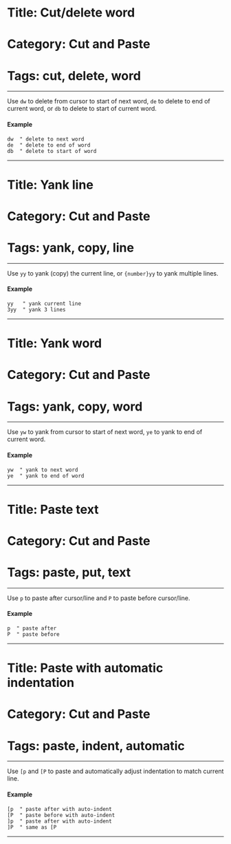 # Title: Cut/delete word
# Category: Cut and Paste
# Tags: cut, delete, word
---
Use `dw` to delete from cursor to start of next word, `de` to delete to end of current word, or `db` to delete to start of current word.

#### Example

```vim
dw  " delete to next word
de  " delete to end of word
db  " delete to start of word
```
***
# Title: Yank line
# Category: Cut and Paste
# Tags: yank, copy, line
---
Use `yy` to yank (copy) the current line, or `{number}yy` to yank multiple lines.

#### Example

```vim
yy   " yank current line
3yy  " yank 3 lines
```
***
# Title: Yank word
# Category: Cut and Paste
# Tags: yank, copy, word
---
Use `yw` to yank from cursor to start of next word, `ye` to yank to end of current word.

#### Example

```vim
yw  " yank to next word
ye  " yank to end of word
```
***
# Title: Paste text
# Category: Cut and Paste
# Tags: paste, put, text
---
Use `p` to paste after cursor/line and `P` to paste before cursor/line.

#### Example

```vim
p  " paste after
P  " paste before
```
***
# Title: Paste with automatic indentation
# Category: Cut and Paste
# Tags: paste, indent, automatic
---
Use `[p` and `[P` to paste and automatically adjust indentation to match current line.

#### Example

```vim
[p  " paste after with auto-indent
[P  " paste before with auto-indent  
]p  " paste after with auto-indent
]P  " same as [P
```
***